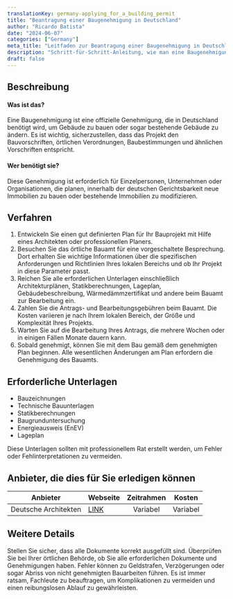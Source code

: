 ```yaml
---
translationKey: germany-applying_for_a_building_permit
title: "Beantragung einer Baugenehmigung in Deutschland"
author: "Ricardo Batista"
date: "2024-06-07"
categories: ["Germany"]
meta_title: "Leitfaden zur Beantragung einer Baugenehmigung in Deutschland"
description: "Schritt-für-Schritt-Anleitung, wie man eine Baugenehmigung in Deutschland beantragt, welche Dokumente erforderlich sind und zusätzliche Hilfe."
draft: false
---
```


## Beschreibung
#### Was ist das?
Eine Baugenehmigung ist eine offizielle Genehmigung, die in Deutschland benötigt wird, um Gebäude zu bauen oder sogar bestehende Gebäude zu ändern. Es ist wichtig, sicherzustellen, dass das Projekt den Bauvorschriften, örtlichen Verordnungen, Baubestimmungen und ähnlichen Vorschriften entspricht.

#### Wer benötigt sie?
Diese Genehmigung ist erforderlich für Einzelpersonen, Unternehmen oder Organisationen, die planen, innerhalb der deutschen Gerichtsbarkeit neue Immobilien zu bauen oder bestehende Immobilien zu modifizieren.

## Verfahren

1. Entwickeln Sie einen gut definierten Plan für Ihr Bauprojekt mit Hilfe eines Architekten oder professionellen Planers.
2. Besuchen Sie das örtliche Bauamt für eine vorgeschaltete Besprechung. Dort erhalten Sie wichtige Informationen über die spezifischen Anforderungen und Richtlinien Ihres lokalen Bereichs und ob Ihr Projekt in diese Parameter passt.
3. Reichen Sie alle erforderlichen Unterlagen einschließlich Architekturplänen, Statikberechnungen, Lageplan, Gebäudebeschreibung, Wärmedämmzertifikat und andere beim Bauamt zur Bearbeitung ein.
4. Zahlen Sie die Antrags- und Bearbeitungsgebühren beim Bauamt. Die Kosten variieren je nach Ihrem lokalen Bereich, der Größe und Komplexität Ihres Projekts.
5. Warten Sie auf die Bearbeitung Ihres Antrags, die mehrere Wochen oder in einigen Fällen Monate dauern kann.
6. Sobald genehmigt, können Sie mit dem Bau gemäß dem genehmigten Plan beginnen. Alle wesentlichen Änderungen am Plan erfordern die Genehmigung des Bauamts.

## Erforderliche Unterlagen

- Bauzeichnungen
- Technische Bauunterlagen
- Statikberechnungen
- Baugrunduntersuchung
- Energieausweis (EnEV)
- Lageplan

Diese Unterlagen sollten mit professionellem Rat erstellt werden, um Fehler oder Fehlinterpretationen zu vermeiden.

## Anbieter, die dies für Sie erledigen können

| Anbieter              |     Webseite                            |     Zeitrahmen   |       Kosten     |
| ---------------       | ---------------                         |  :-------------: | :-------------: |
| Deutsche Architekten  |  [LINK](http://www.bak.de/)             |      Variabel     |        Variabel |

## Weitere Details

Stellen Sie sicher, dass alle Dokumente korrekt ausgefüllt sind. Überprüfen Sie bei Ihrer örtlichen Behörde, ob Sie alle erforderlichen Dokumente und Genehmigungen haben. Fehler können zu Geldstrafen, Verzögerungen oder sogar Abriss von nicht genehmigten Bauarbeiten führen. Es ist immer ratsam, Fachleute zu beauftragen, um Komplikationen zu vermeiden und einen reibungslosen Ablauf zu gewährleisten.